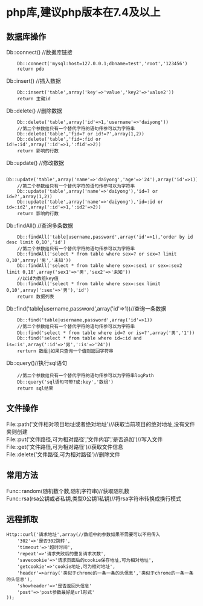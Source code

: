# php库,建议php版本在7.4及以上  
  
## 数据库操作  
Db::connect() //数据库链接  
```
    Db::connect('mysql:host=127.0.0.1;dbname=test','root','123456')  
    return pdo  
```
Db::insert() //插入数据  
```
    Db::insert('table',array('key'=>'value','key2'=>'value2'))  
    return 主键id  
```
Db::delete() //删除数据  
```
    Db::delete('table',array('id'=>1,'username'=>'daiyong'))  
    //第二个参数给只有一个替代字符的语句传参可以为字符串  
    Db::delete('table','fid=? or id!=?',array(1,2))  
    Db::delete('table','fid=:fid or id!=:id',array(':id'=>1,':fid'=>2))  
    return 影响的行数  
```
Db::update() //修改数据  
```
    Db::update('table',array('name'=>'daiyong','age'=>'24'),array('id'=>1))  
    //第二个参数给只有一个替代字符的语句传参可以为字符串  
    Db::update('table',array('name'=>'daiyong'),'id=? or id=?',array(1,2))  
    Db::update('table',array('name'=>'daiyong'),'id=:id or id=:id2',array(':id'=>1,':id2'=>2))  
    return 影响的行数  
```
Db::findAll() //查询多条数据  
```
    Db::findAll('table|username,password',array('id'=>1),'order by id desc limit 0,10','id')  
    //第二个参数给只有一个替代字符的语句传参可以为字符串  
    Db::findAll('select * from table where sex=? or sex=? limit 0,10',array('男','未知'))  
    Db::findAll('select * from table where sex=:sex1 or sex=:sex2 limit 0,10',array('sex1'=>'男','sex2'=>'未知'))  
    //以id为数组key值  
    Db::findAll('select * from table where sex=:sex limit 0,10',array(':sex'=>'男'),'id')  
    return 数据列表  
```
Db::find('table|username,password',array('id'=>1))//查询一条数据 
``` 
    Db::find('table|username,password',array('id'=>1))  
    //第二个参数给只有一个替代字符的语句传参可以为字符串  
    Db::find('select * from table where id=? or is=?',array('男','1'))  
    Db::find('select * from table where id=:id and is=:is',array(':id'=>'男',':is'=>'24'))  
    rerturn 数组|如果只查询一个值则返回字符串  
```
Db::query()//执行sql语句  
```
    //第二个参数给只有一个替代字符的语句传参可以为字符串logPath  
    Db::query('sql语句可带?或:key','数组')  
    return sql结果  
```
## 文件操作  
File::path('文件相对项目地址或者绝对地址')//获取当前项目的绝对地址,没有文件夹则创建  
File::put('文件路径,可为相对路径','文件内容','是否追加')//写入文件  
File::get('文件路径,可为相对路径')//获取文件信息  
File::delete('文件路径,可为相对路径')//删除文件  
## 常用方法  
Func::random(随机数个数,随机字符串)//获取随机数  
Func::rsa(rsa公钥或者私钥,类型0公钥1私钥)//将rsa字符串转换成换行模式  
## 远程抓取  
```
Http::curl('请求地址',array(//数组中的参数如果不需要可以不用传入  
    '302'=>'是否302跳转',  
    'timeout'=>'超时时间',  
    'repeat'=>'请求失败后的重复请求次数',  
    'savecookie'=>'请求页面后的cookie保存地址,可为相对地址',  
    'getcookie'=>'cookie地址,可为相对地址',  
    'header'=>array('类似于chrome的一条一条的头信息','类似于chrome的一条一条的头信息'),  
    'showheader'=>'是否返回头信息'  
    'post'=>'post参数最好是url形式'  
));  
```
